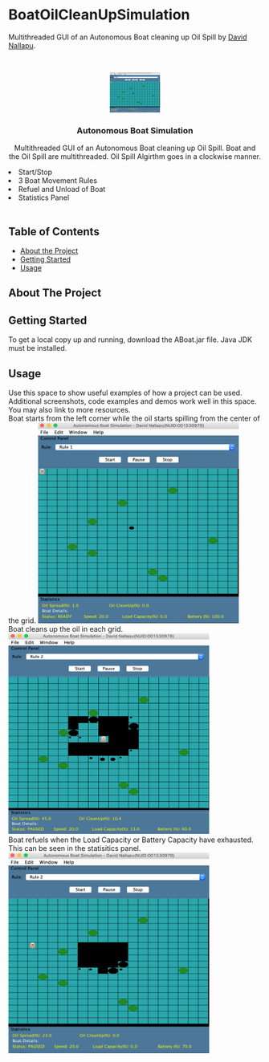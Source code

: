 # BoatOilCleanUpSimulation
 Multithreaded GUI of an Autonomous Boat cleaning up Oil Spill by <a href="https://www.linkedin.com/in/davidnallapu">David Nallapu</a>.

<br />
<p align="center">
  <a href="https://github.com/github_username/repo">
    <img src="Images/1.png" alt="Logo" width="100" height="80">
  </a>

  <h3 align="center">Autonomous Boat Simulation</h3>

  <p align="center">
    Multithreaded GUI of an Autonomous Boat cleaning up Oil Spill. Boat and the Oil Spill are multithreaded. Oil Spill Algirthm goes in a clockwise manner. <ul<Functionalities include :</ul>
<li>Start/Stop</li> 
<li>3 Boat Movement Rules</li> 
<li>Refuel and Unload of Boat </li> 
<li>Statistics Panel</li> 
    <br />
  </p>
</p>



<!-- TABLE OF CONTENTS -->
## Table of Contents

* [About the Project](#about-the-project)
* [Getting Started](#getting-started)
* [Usage](#usage)

<!-- ABOUT THE PROJECT -->
## About The Project

<!-- GETTING STARTED -->
## Getting Started

To get a local copy up and running, download the ABoat.jar file. Java JDK must be installed. 

<!-- USAGE EXAMPLES -->
## Usage

Use this space to show useful examples of how a project can be used. Additional screenshots, code examples and demos work well in this space. You may also link to more resources.
<br>
Boat starts from the left corner while the oil starts spilling from the center of the grid.
<img src="Images/1.png" alt="Logo" width="400" height="400">
<br>
Boat cleans up the oil in each grid.
<br>
<img src="Images/2.png" alt="Logo" width="400" height="400">
<br>
Boat refuels when the Load Capacity or Battery Capacity have exhausted. This can be seen in the statisitics panel.
<br>
<img src="Images/3.png" alt="Logo" width="400" height="400">


